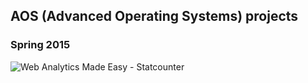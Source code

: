 ## AOS (Advanced Operating Systems) projects
### Spring 2015


<img class="statcounter"
src="https://c.statcounter.com/13168259/0/3992e93f/1/"
alt="Web Analytics Made Easy - Statcounter"
/>
